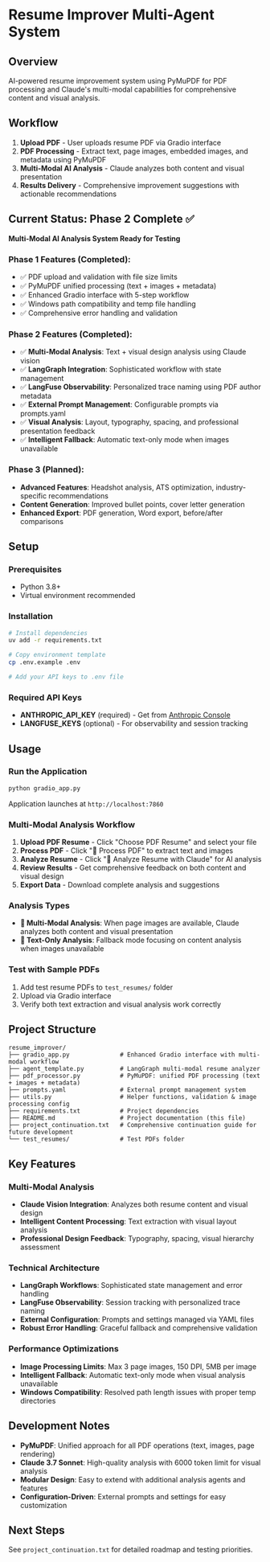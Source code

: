 # Resume Improver Multi-Agent System

## Overview
AI-powered resume improvement system using PyMuPDF for PDF processing and Claude's multi-modal capabilities for comprehensive content and visual analysis.

## Workflow
1. **Upload PDF** - User uploads resume PDF via Gradio interface
2. **PDF Processing** - Extract text, page images, embedded images, and metadata using PyMuPDF
3. **Multi-Modal AI Analysis** - Claude analyzes both content and visual presentation
4. **Results Delivery** - Comprehensive improvement suggestions with actionable recommendations

## Current Status: Phase 2 Complete ✅
**Multi-Modal AI Analysis System Ready for Testing**

### Phase 1 Features (Completed):
- ✅ PDF upload and validation with file size limits
- ✅ PyMuPDF unified processing (text + images + metadata)
- ✅ Enhanced Gradio interface with 5-step workflow
- ✅ Windows path compatibility and temp file handling
- ✅ Comprehensive error handling and validation

### Phase 2 Features (Completed):
- ✅ **Multi-Modal Analysis**: Text + visual design analysis using Claude vision
- ✅ **LangGraph Integration**: Sophisticated workflow with state management
- ✅ **LangFuse Observability**: Personalized trace naming using PDF author metadata
- ✅ **External Prompt Management**: Configurable prompts via prompts.yaml
- ✅ **Visual Analysis**: Layout, typography, spacing, and professional presentation feedback
- ✅ **Intelligent Fallback**: Automatic text-only mode when images unavailable

### Phase 3 (Planned):
- **Advanced Features**: Headshot analysis, ATS optimization, industry-specific recommendations
- **Content Generation**: Improved bullet points, cover letter generation
- **Enhanced Export**: PDF generation, Word export, before/after comparisons

## Setup

### Prerequisites
- Python 3.8+
- Virtual environment recommended

### Installation
```bash
# Install dependencies
uv add -r requirements.txt

# Copy environment template
cp .env.example .env

# Add your API keys to .env file
```

### Required API Keys
- **ANTHROPIC_API_KEY** (required) - Get from [Anthropic Console](https://console.anthropic.com/)
- **LANGFUSE_KEYS** (optional) - For observability and session tracking

## Usage

### Run the Application
```bash
python gradio_app.py
```
Application launches at `http://localhost:7860`

### Multi-Modal Analysis Workflow
1. **Upload PDF Resume** - Click "Choose PDF Resume" and select your file
2. **Process PDF** - Click "🔄 Process PDF" to extract text and images
3. **Analyze Resume** - Click "🚀 Analyze Resume with Claude" for AI analysis
4. **Review Results** - Get comprehensive feedback on both content and visual design
5. **Export Data** - Download complete analysis and suggestions

### Analysis Types
- **🎨 Multi-Modal Analysis**: When page images are available, Claude analyzes both content and visual presentation
- **📝 Text-Only Analysis**: Fallback mode focusing on content analysis when images unavailable

### Test with Sample PDFs
1. Add test resume PDFs to `test_resumes/` folder
2. Upload via Gradio interface  
3. Verify both text extraction and visual analysis work correctly

## Project Structure
```
resume_improver/
├── gradio_app.py              # Enhanced Gradio interface with multi-modal workflow
├── agent_template.py          # LangGraph multi-modal resume analyzer
├── pdf_processor.py           # PyMuPDF: unified PDF processing (text + images + metadata)
├── prompts.yaml               # External prompt management system
├── utils.py                   # Helper functions, validation & image processing config
├── requirements.txt           # Project dependencies
├── README.md                  # Project documentation (this file)
├── project_continuation.txt   # Comprehensive continuation guide for future development
└── test_resumes/              # Test PDFs folder
```

## Key Features

### Multi-Modal Analysis
- **Claude Vision Integration**: Analyzes both resume content and visual design
- **Intelligent Content Processing**: Text extraction with visual layout analysis
- **Professional Design Feedback**: Typography, spacing, visual hierarchy assessment

### Technical Architecture
- **LangGraph Workflows**: Sophisticated state management and error handling
- **LangFuse Observability**: Session tracking with personalized trace naming
- **External Configuration**: Prompts and settings managed via YAML files
- **Robust Error Handling**: Graceful fallback and comprehensive validation

### Performance Optimizations
- **Image Processing Limits**: Max 3 page images, 150 DPI, 5MB per image
- **Intelligent Fallback**: Automatic text-only mode when visual analysis unavailable
- **Windows Compatibility**: Resolved path length issues with proper temp directories

## Development Notes
- **PyMuPDF**: Unified approach for all PDF operations (text, images, page rendering)
- **Claude 3.7 Sonnet**: High-quality analysis with 6000 token limit for visual analysis
- **Modular Design**: Easy to extend with additional analysis agents and features
- **Configuration-Driven**: External prompts and settings for easy customization

## Next Steps
See `project_continuation.txt` for detailed roadmap and testing priorities.
